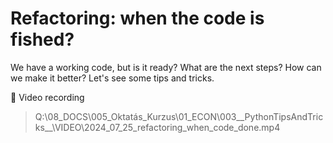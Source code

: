 
# Refactoring: when the code is fished?

We have a working code, but is it ready? What are the next steps? How can we make it better? Let's see some tips and tricks.

🎥 Video recording

 > Q:\08_DOCS\005_Oktatás_Kurzus\01_ECON\003__PythonTipsAndTricks__\VIDEO\2024_07_25_refactoring_when_code_done.mp4
